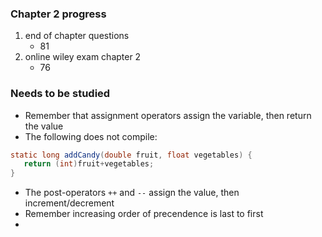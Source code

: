 ### Chapter 2 progress

1. end of chapter questions
	- 81
2. online wiley exam chapter 2
	- 76

### Needs to be studied

- Remember that assignment operators assign the variable, then return the value
- The following does not compile:

```java
static long addCandy(double fruit, float vegetables) {
   return (int)fruit+vegetables;
}
```

- The post-operators `++` and `--` assign the value, then increment/decrement
- Remember increasing order of precendence is last to first
- 